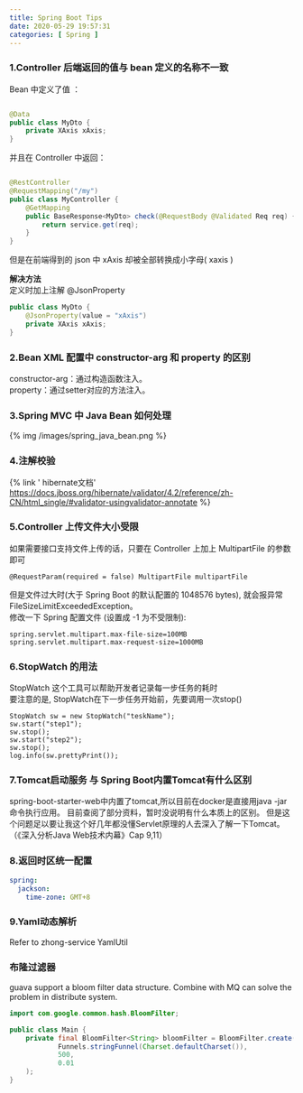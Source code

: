```yaml
---
title: Spring Boot Tips
date: 2020-05-29 19:57:31
categories: [ Spring ]
---
```


### 1.Controller 后端返回的值与 bean 定义的名称不一致

Bean 中定义了值 ：

```java

@Data
public class MyDto {
    private XAxis xAxis;
}
```

并且在 Controller 中返回：

```java

@RestController
@RequestMapping("/my")
public class MyController {
    @GetMapping
    public BaseResponse<MyDto> check(@RequestBody @Validated Req req) {
        return service.get(req);
    }
}
```

但是在前端得到的 json 中 xAxis 却被全部转换成小字母( xaxis )

**解决方法**  
定义时加上注解 @JsonProperty

````java
public class MyDto {
    @JsonProperty(value = "xAxis")
    private XAxis xAxis;
}
````

### 2.Bean XML 配置中 constructor-arg 和 property 的区别

constructor-arg：通过构造函数注入。   
property：通过setter对应的方法注入。

### 3.Spring MVC 中 Java Bean 如何处理

{% img /images/spring_java_bean.png %}

### 4.注解校验

{% link '
hibernate文档' https://docs.jboss.org/hibernate/validator/4.2/reference/zh-CN/html_single/#validator-usingvalidator-annotate %}

### 5.Controller 上传文件大小受限

如果需要接口支持文件上传的话，只要在 Controller 上加上 MultipartFile 的参数即可

```
@RequestParam(required = false) MultipartFile multipartFile
```

但是文件过大时(大于 Spring Boot 的默认配置的 1048576 bytes), 就会报异常 FileSizeLimitExceededException。  
修改一下 Spring 配置文件 (设置成 -1 为不受限制):

```properties
spring.servlet.multipart.max-file-size=100MB
spring.servlet.multipart.max-request-size=1000MB
```

### 6.StopWatch 的用法

StopWatch 这个工具可以帮助开发者记录每一步任务的耗时  
要注意的是, StopWatch在下一步任务开始前，先要调用一次stop()

```
StopWatch sw = new StopWatch("teskName");
sw.start("step1");
sw.stop();
sw.start("step2");
sw.stop();
log.info(sw.prettyPrint());
```

### 7.Tomcat启动服务 与 Spring Boot内置Tomcat有什么区别

spring-boot-starter-web中内置了tomcat,所以目前在docker是直接用java -jar命令执行应用。
目前查阅了部分资料，暂时没说明有什么本质上的区别。
但是这个问题足以要让我这个好几年都没懂Servlet原理的人去深入了解一下Tomcat。（《深入分析Java Web技术内幕》Cap 9,11）

### 8.返回时区统一配置

```yaml
spring:
  jackson:
    time-zone: GMT+8
```

### 9.Yaml动态解析

Refer to zhong-service YamlUtil

### 布隆过滤器

guava support a bloom filter data structure. Combine with MQ can solve the problem in distribute system.

```java
import com.google.common.hash.BloomFilter;

public class Main {
    private final BloomFilter<String> bloomFilter = BloomFilter.create(
            Funnels.stringFunnel(Charset.defaultCharset()),
            500,
            0.01
    );
}
```